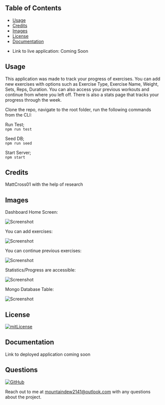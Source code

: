 ## Table of Contents 

* [Usage](#usage)
* [Credits](#credits)
* [Images](#images)
* [License](#license)
* [Documentation](#documentation)

- Link to live application: Coming Soon

## Usage 

This application was made to track your progress of exercises. You can add new exercises with options such as Exercise Type, Exercise Name, Weight, Sets, Reps, Duration. You can also access your previous workouts and continue from where you left off. There is also a stats page that tracks your progress through the week.

Clone the repo, navigate to the root folder, run the following commands from the CLI:     

Run Test;    
`npm run test`     

Seed DB;   
`npm run seed`     

Start Server;     
`npm start`     

## Credits

MattCross01 with the help of research

## Images 

Dashboard Home Screen: 

![Screenshot](https://i.ibb.co/b2V2734/fitnesstrackerdashboard.png)

You can add exercises: 

![Screenshot](https://i.ibb.co/vZpVQHX/addexercise.png)

You can continue previous exercises:

![Screenshot](https://i.ibb.co/zPMvy5k/continuewrokout.png)

Statistics/Progress are accessible:

![Screenshot](https://i.ibb.co/xFwrk1d/statsdashboard.png)

Mongo Database Table:

![Screenshot](https://i.ibb.co/yB5CMTn/mongodbscreenshot.png)

## License

[![mitLicense](https://img.shields.io/badge/license-MIT-green?style=plastic)](https://choosealicense.com/licenses/bsd-3-clause/)


## Documentation

Link to deployed application coming soon 

## Questions

  [![GitHub](https://img.shields.io/badge/My%20GitHub-Click%20Me!-blueviolet?style=plastic&logo=GitHub)](https://github.com/MattCross01)

  Reach out to me at mountaindew2141@outlook.com with any questions about the project.